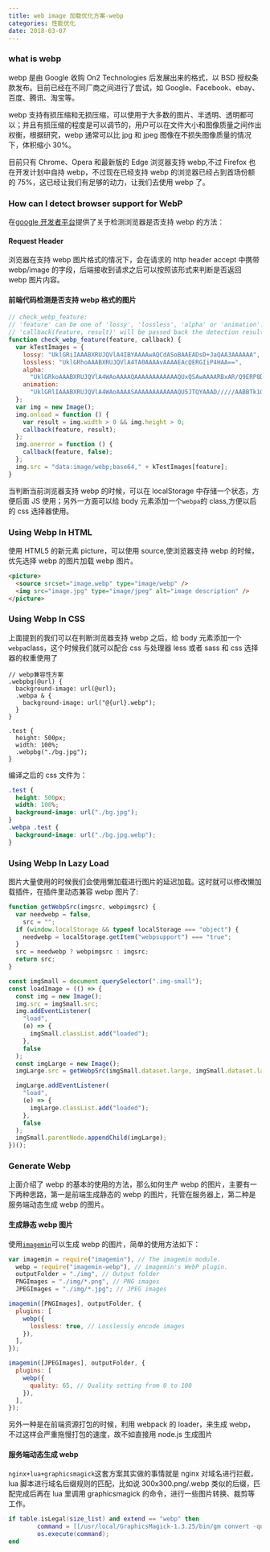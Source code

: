 ```yaml
---
title: web image 加载优化方案-webp
categories: 性能优化
date: 2018-03-07
---
```


### what is webp

webp 是由 Google 收购 On2 Technologies 后发展出来的格式，以 BSD 授权条款发布。目前已经在不同厂商之间进行了尝试，如 Google、Facebook、ebay、百度、腾讯、淘宝等。

webp 支持有损压缩和无损压缩，可以使用于大多数的图片、半透明、透明都可以；并且有损压缩的程度是可以调节的，用户可以在文件大小和图像质量之间作出权衡，根据研究，webp 通常可以比 jpg 和 jpeg 图像在不损失图像质量的情况下，体积缩小 30%。

目前只有 Chrome、Opera 和最新版的 Edge 浏览器支持 webp,不过 Firefox 也在开发计划中自持 webp，不过现在已经支持 webp 的浏览器已经占到首场份额的 75%，这已经让我们有足够的动力，让我们去使用 webp 了。

### How can I detect browser support for WebP

在[google 开发者平台](https://developers.google.com/speed/webp/faq#how_can_i_detect_browser_support_for_webp)提供了关于检测浏览器是否支持 webp 的方法：

#### Request Header

浏览器在支持 webp 图片格式的情况下，会在请求的 http header accept 中携带 webp/image 的字段，后端接收到请求之后可以按照该形式来判断是否返回 webp 图片内容。

#### 前端代码检测是否支持 webp 格式的图片

```js
// check_webp_feature:
// 'feature' can be one of 'lossy', 'lossless', 'alpha' or 'animation'.
// 'callback(feature, result)' will be passed back the detection result (in an asynchronous way!)
function check_webp_feature(feature, callback) {
  var kTestImages = {
    lossy: "UklGRiIAAABXRUJQVlA4IBYAAAAwAQCdASoBAAEADsD+JaQAA3AAAAAA",
    lossless: "UklGRhoAAABXRUJQVlA4TA0AAAAvAAAAEAcQERGIiP4HAA==",
    alpha:
      "UklGRkoAAABXRUJQVlA4WAoAAAAQAAAAAAAAAAAAQUxQSAwAAAARBxAR/Q9ERP8DAABWUDggGAAAABQBAJ0BKgEAAQAAAP4AAA3AAP7mtQAAAA==",
    animation:
      "UklGRlIAAABXRUJQVlA4WAoAAAASAAAAAAAAAAAAQU5JTQYAAAD/////AABBTk1GJgAAAAAAAAAAAAAAAAAAAGQAAABWUDhMDQAAAC8AAAAQBxAREYiI/gcA",
  };
  var img = new Image();
  img.onload = function () {
    var result = img.width > 0 && img.height > 0;
    callback(feature, result);
  };
  img.onerror = function () {
    callback(feature, false);
  };
  img.src = "data:image/webp;base64," + kTestImages[feature];
}
```

当判断当前浏览器支持 webp 的时候，可以在 localStorage 中存储一个状态，方便后面 JS 使用；另外一方面可以给 body 元素添加一个`webpa`的 class,方便以后的 css 选择器使用。

### Using Webp In HTML

使用 HTML5 的新元素 picture，可以使用 source,使浏览器支持 webp 的时候，优先选择 webp 的图片加载 webp 图片。

```html
<picture>
  <source srcset="image.webp" type="image/webp" />
  <img src="image.jpg" type="image/jpeg" alt="image description" />
</picture>
```

### Using Webp In CSS

上面提到的我们可以在判断浏览器支持 webp 之后，给 body 元素添加一个`webpa`class，这个时候我们就可以配合 css 与处理器 less 或者 sass 和 css 选择器的权重使用了

```less
// webp兼容性方案
.webpbg(@url) {
  background-image: url(@url);
  .webpa & {
    background-image: url("@{url}.webp");
  }
}

.test {
  height: 500px;
  width: 100%;
  .webpbg("./bg.jpg");
}
```

编译之后的 css 文件为：

```css
.test {
  height: 500px;
  width: 100%;
  background-image: url("./bg.jpg");
}
.webpa .test {
  background-image: url("./bg.jpg.webp");
}
```

### Using Webp In Lazy Load

图片大量使用的时候我们会使用懒加载进行图片的延迟加载。这时就可以修改懒加载插件，在插件里动态兼容 webp 图片了:

```js
function getWebpSrc(imgsrc, webpimgsrc) {
  var needwebp = false,
    src = "";
  if (window.localStorage && typeof localStorage === "object") {
    needwebp = localStorage.getItem("webpsupport") === "true";
  }
  src = needwebp ? webpimgsrc : imgsrc;
  return src;
}

const imgSmall = document.querySelector(".img-small");
const loadImage = (() => {
  const img = new Image();
  img.src = imgSmall.src;
  img.addEventListener(
    "load",
    (e) => {
      imgSmall.classList.add("loaded");
    },
    false
  );
  const imgLarge = new Image();
  imgLarge.src = getWebpSrc(imgSmall.dataset.large, imgSmall.dataset.largewebp);

  imgLarge.addEventListener(
    "load",
    (e) => {
      imgLarge.classList.add("loaded");
    },
    false
  );
  imgSmall.parentNode.appendChild(imgLarge);
})();
```

### Generate Webp

上面介绍了 webp 的基本的使用的方法，那么如何生产 webp 的图片，主要有一下两种思路，第一是前端生成静态的 webp 的图片，托管在服务器上，第二种是服务端动态生成 webp 的图片。

#### 生成静态 webp 图片

使用[`imagemin`](https://github.com/imagemin/imagemin)可以生成 webp 的图片，简单的使用方法如下：

```js
var imagemin = require("imagemin"), // The imagemin module.
  webp = require("imagemin-webp"), // imagemin's WebP plugin.
  outputFolder = "./img", // Output folder
  PNGImages = "./img/*.png", // PNG images
  JPEGImages = "./img/*.jpg"; // JPEG images

imagemin([PNGImages], outputFolder, {
  plugins: [
    webp({
      lossless: true, // Losslessly encode images
    }),
  ],
});

imagemin([JPEGImages], outputFolder, {
  plugins: [
    webp({
      quality: 65, // Quality setting from 0 to 100
    }),
  ],
});
```

另外一种是在前端资源打包的时候，利用 webpack 的 loader，来生成 webp，不过这样会严重拖慢打包的速度，故不如直接用 node.js 生成图片

#### 服务端动态生成 webp

`nginx+lua+graphicsmagick`这套方案其实做的事情就是 nginx 对域名进行拦截，lua 脚本进行域名后缀规则的匹配，比如说 300x300.png/.webp 类似的后缀，匹配完成后再在 lua 里调用 graphicsmagick 的命令，进行一些图片转换、裁剪等工作。

```lua
if table.isLegal(size_list) and extend == "webp" then
        command = [[/usr/local/GraphicsMagick-1.3.25/bin/gm convert -quality 75 -density 72 +profile "*"  ]] .. ngx.var.image_root ..  originalUri  .. " -geometry " .. area .. " " .. ngx.var.file;
        os.execute(command);
end
```
